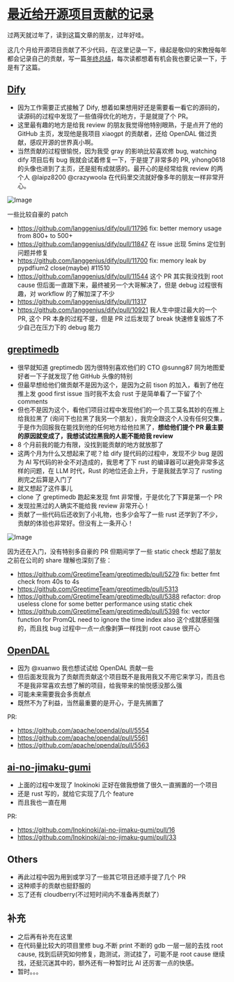 # [最近给开源项目贡献的记录](https://github.com/yihong0618/gitblog/issues/304)

过两天就过年了，读到这篇文章的朋友，过年好哇。

这几个月给开源项目贡献了不少代码，在这里记录一下，缘起是敬仰的宋教授每年都会记录自己的贡献，写一篇[年终总结](https://maskray.me/blog/2024-12-31-summary)，每次读都想着有机会我也要记录一下，于是有了这篇。

## [Dify](https://github.com/langgenius/dify)

- 因为工作需要正式接触了 Dify, 想着如果想用好还是需要看一看它的源码的，读源码的过程中发现了一些值得优化的地方，于是就提了个 PR。
- 这里最有趣的地方是给我 review 的朋友我觉得他特别眼熟，于是点开了他的 GitHub 主页，发现他是我项目 xiaogpt 的贡献者，还给 OpenDAL 做过贡献，感叹开源的世界真小啊。
- 当然贡献的过程很愉悦，因为我受 gray 的影响比较喜欢修 bug, watching dify 项目后有 bug 我就会试着修复一下，于是提了非常多的 PR, yihong0618 的头像也进到了主页，还是挺有成就感的。最开心的是经常给我 review  的两个人 @laipz8200 @crazywoola 在代码里交流就好像多年的朋友一样非常开心。

![Image](https://github.com/user-attachments/assets/9025d129-c3d6-41bb-955e-7f2c33853e50)

一些比较自豪的 patch

- https://github.com/langgenius/dify/pull/11796 fix: better memory usage from 800+ to 500+
- https://github.com/langgenius/dify/pull/11847 在 issue 出现 5mins 定位到问题并修复
- https://github.com/langgenius/dify/pull/11700 fix: memory leak by pypdfium2 close(maybe) #11510
- https://github.com/langgenius/dify/pull/11544 这个 PR 其实我没找到 root cause 但后面一直跟下来，最终被另一个大哥解决了，但是 debug 过程很有趣，对 workflow 的了解加深了不少
- https://github.com/langgenius/dify/pull/11317
- https://github.com/langgenius/dify/pull/10921 我人生中提过最大的一个 PR, 这个 PR 本身的过程不提，但是 PR 过后发现了 break 快速修复锻炼了不少自己在压力下的 debug 能力

## [greptimedb](https://github.com/GreptimeTeam/greptimedb)

- 很早就知道 greptimedb 因为很特别喜欢他们的 CTO @sunng87 同为地图爱好者一下子就发现了他 GitHub 头像的特别
- 但最早想给他们做贡献不是因为这个，是因为之前 tison 的加入，看到了他在推上发 good first issue 当时我不太会 rust 于是简单看了一下留了个 comments
- 但也不是因为这个，看他们项目过程中发现他们的一个员工莫名其妙的在推上给我拉黑了 (询问下也拉黑了我另一个朋友），我完全跟这个人没有任何交集，于是作为回报我在能找到他的任何地方给他拉黑了，**想给他们提个 PR 最主要的原因就变成了，我想试试拉黑我的人能不能给我 review**
- 8 个月前我的能力有限，没找到能贡献的地方就放那了
- 这两个月为什么又想起来了呢？给 dify 提代码的过程中，发现不少 bug 是因为 AI 写代码的补全不对造成的，我思考了下 rust 的编译器可以避免非常多这样的问题，在 LLM 时代，Rust 的地位还会上升，于是我就去学习了 rusting 刷完之后算是入门了
- 就又想起了这件事儿
- clone 了 greptimedb 跑起来发现 fmt 非常慢，于是优化了下算是第一个 PR
- 发现拉黑过的人确实不能给我 review 非常开心！
- 贡献了一些代码后还收到了小礼物，也多少会写了一些 rust 还学到了不少，贡献的体验也非常好。但没有上一条开心！

![Image](https://github.com/user-attachments/assets/9a1b6262-33f8-4c11-a45f-eefa7808d48b)

因为还在入门，没有特别多自豪的 PR 但期间学了一些 static check 想起了朋友之前在公司的 share 理解也深刻了些：

- https://github.com/GreptimeTeam/greptimedb/pull/5279 fix: better fmt check from 40s to 4s 
- https://github.com/GreptimeTeam/greptimedb/pull/5313
- https://github.com/GreptimeTeam/greptimedb/pull/5388 refactor: drop useless clone for some better performance using static chek
- https://github.com/GreptimeTeam/greptimedb/pull/5398 fix: vector function for PromQL need to ignore the time index also 这个成就感挺强的，而且找 bug 过程中一点一点像剥笋一样找到 root cause 很开心


## [OpenDAL](https://github.com/apache/opendal)

- 因为 @xuanwo 我也想试试给 OpenDAL 贡献一些
- 但后面发现我为了贡献而贡献这个项目既不是我用我又不用它来学习，而且也不是我非常喜欢去想了解的项目，给我带来的愉悦感没那么强
- 可能未来需要我会多贡献点
- 既然不为了利益，当然最重要的是开心，于是先搁置了

PR:

- https://github.com/apache/opendal/pull/5554
- https://github.com/apache/opendal/pull/5561
- https://github.com/apache/opendal/pull/5563

## [ai-no-jimaku-gumi](https://github.com/Inokinoki/ai-no-jimaku-gumi)

- 上面的过程中发现了 Inokinoki 正好在做我想做了很久一直搁置的一个项目
- 还是 rust 写的，就给它实现了几个 feature
- 而且我也一直在用

PR:
- https://github.com/Inokinoki/ai-no-jimaku-gumi/pull/16
- https://github.com/Inokinoki/ai-no-jimaku-gumi/pull/33


## Others

- 再此过程中因为用到或学习了一些其它项目还顺手提了几个 PR
- 这种顺手的贡献也挺舒服的
- 忘了还有 cloudberry(不过短时间内不准备再贡献了）

## 补充

- 之后再有补充在这里
- 在代码量比较大的项目里修 bug.不断 print 不断的 gdb 一层一层的去找 root cause, 找到后研究如何修复，跑测试，测试挂了，可能不是 root cause 继续找，还挺沉迷其中的，额外还有一种暂时比 AI 还厉害一点的快感。
- 暂时。。。
